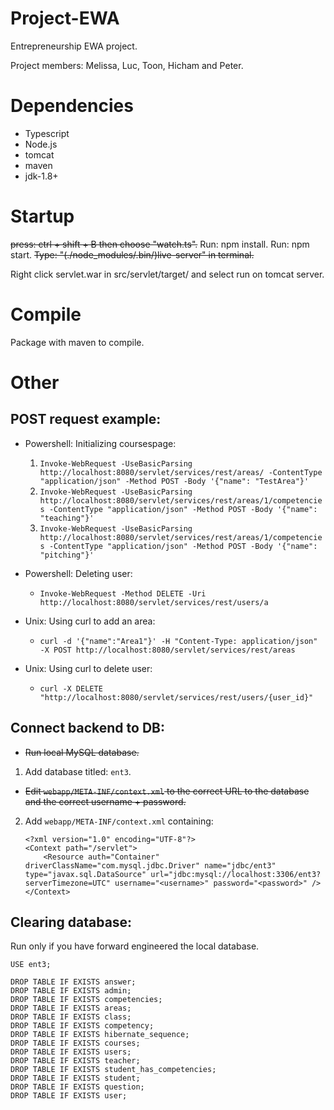 # Project-EWA
Entrepreneurship EWA project.

Project members: Melissa, Luc, Toon, Hicham and Peter.

# Dependencies
 - Typescript
 - Node.js
 - tomcat
 - maven
 - jdk-1.8+

# Startup
~~press: ctrl + shift + B then choose "watch.ts".~~
Run: npm install.
Run: npm start.
~~Type: "(./node_modules/.bin/)live-server" in terminal.~~

Right click servlet.war in src/servlet/target/ and select run on tomcat server.

# Compile
Package with maven to compile.

# Other
## POST request example:
 - Powershell: Initializing coursespage:
    1. `Invoke-WebRequest -UseBasicParsing http://localhost:8080/servlet/services/rest/areas/ -ContentType "application/json" -Method POST -Body '{"name": "TestArea"}'`
    2. `Invoke-WebRequest -UseBasicParsing http://localhost:8080/servlet/services/rest/areas/1/competencies -ContentType "application/json" -Method POST -Body '{"name": "teaching"}'`
    3. `Invoke-WebRequest -UseBasicParsing http://localhost:8080/servlet/services/rest/areas/1/competencies -ContentType "application/json" -Method POST -Body '{"name": "pitching"}'`
 - Powershell: Deleting user:
   - `Invoke-WebRequest -Method DELETE -Uri http://localhost:8080/servlet/services/rest/users/a`

 - Unix: Using curl to add an area:
    - `curl -d '{"name":"Area1"}' -H "Content-Type: application/json" -X POST http://localhost:8080/servlet/services/rest/areas`
 - Unix: Using curl to delete user:
    - `curl -X DELETE "http://localhost:8080/servlet/services/rest/users/{user_id}"`

## Connect backend to DB:
 - ~~Run local MySQL database.~~
 1. Add database titled: `ent3`.
 - ~~Edit `webapp/META-INF/context.xml` to the correct URL to the database and the correct username + password.~~
 2. Add `webapp/META-INF/context.xml` containing:
    ~~~~
    <?xml version="1.0" encoding="UTF-8"?>
    <Context path="/servlet">
        <Resource auth="Container" driverClassName="com.mysql.jdbc.Driver" name="jdbc/ent3" type="javax.sql.DataSource" url="jdbc:mysql://localhost:3306/ent3?serverTimezone=UTC" username="<username>" password="<password>" />
    </Context>
    ~~~~

## Clearing database:

Run only if you have forward engineered the local database.

~~~~
USE ent3;

DROP TABLE IF EXISTS answer;
DROP TABLE IF EXISTS admin;
DROP TABLE IF EXISTS competencies;
DROP TABLE IF EXISTS areas;
DROP TABLE IF EXISTS class;
DROP TABLE IF EXISTS competency;
DROP TABLE IF EXISTS hibernate_sequence;
DROP TABLE IF EXISTS courses;
DROP TABLE IF EXISTS users;
DROP TABLE IF EXISTS teacher;
DROP TABLE IF EXISTS student_has_competencies;
DROP TABLE IF EXISTS student;
DROP TABLE IF EXISTS question;
DROP TABLE IF EXISTS user;
~~~~